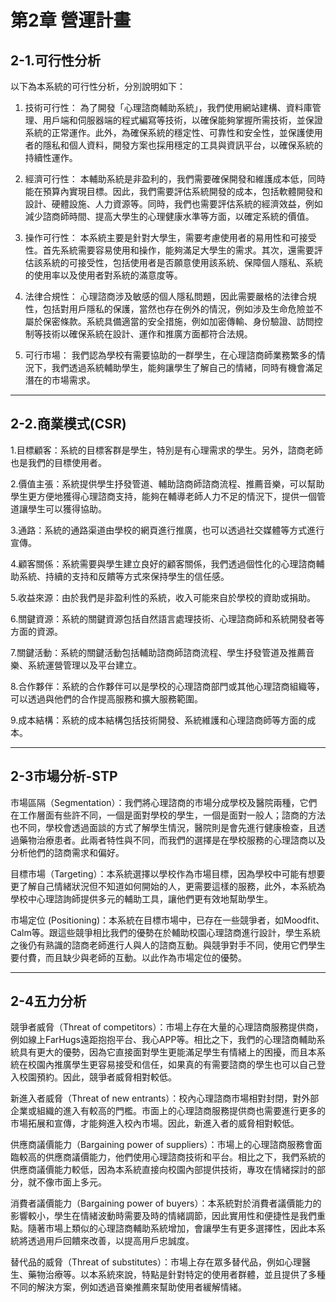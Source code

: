 # 第2章 營運計畫
## 2-1.可行性分析

以下為本系統的可行性分析，分別說明如下：

1. 技術可行性：
為了開發「心理諮商輔助系統」，我們使用網站建構、資料庫管理、用戶端和伺服器端的程式編寫等技術，以確保能夠掌握所需技術，並保證系統的正常運作。此外，為確保系統的穩定性、可靠性和安全性，並保護使用者的隱私和個人資料，開發方案也採用穩定的工具與資訊平台，以確保系統的持續性運作。

2. 經濟可行性：
本輔助系統是非盈利的，我們需要確保開發和維護成本低，同時能在預算內實現目標。因此，我們需要評估系統開發的成本，包括軟體開發和設計、硬體設施、人力資源等。同時，我們也需要評估系統的經濟效益，例如減少諮商師時間、提高大學生的心理健康水準等方面，以確定系統的價值。

3. 操作可行性：
本系統主要是針對大學生，需要考慮使用者的易用性和可接受性。首先系統需要容易使用和操作，能夠滿足大學生的需求。其次，還需要評估該系統的可接受性，包括使用者是否願意使用該系統、保障個人隱私、系統的使用率以及使用者對系統的滿意度等。

4. 法律合規性：
心理諮商涉及敏感的個人隱私問題，因此需要嚴格的法律合規性，包括對用戶隱私的保護，當然也存在例外的情況，例如涉及生命危險並不屬於保密條款。系統具備適當的安全措施，例如加密傳輸、身份驗證、訪問控制等技術以確保系統在設計、運作和推廣方面都符合法規。

5. 可行市場：
我們認為學校有需要協助的一群學生，在心理諮商師業務繁多的情況下，我們透過系統輔助學生，能夠讓學生了解自己的情緒，同時有機會滿足潛在的市場需求。



---

## 2-2.商業模式(CSR)

1.目標顧客：系統的目標客群是學生，特別是有心理需求的學生。另外，諮商老師也是我們的目標使用者。

2.價值主張：系統提供學生抒發管道、輔助諮商師諮商流程、推薦音樂，可以幫助學生更方便地獲得心理諮商支持，能夠在輔導老師人力不足的情況下，提供一個管道讓學生可以獲得協助。

3.通路：系統的通路渠道由學校的網頁進行推廣，也可以透過社交媒體等方式進行宣傳。

4.顧客關係：系統需要與學生建立良好的顧客關係，我們透過個性化的心理諮商輔助系統、持續的支持和反饋等方式來保持學生的信任感。

5.收益來源：由於我們是非盈利性的系統，收入可能來自於學校的資助或捐助。

6.關鍵資源：系統的關鍵資源包括自然語言處理技術、心理諮商師和系統開發者等方面的資源。

7.關鍵活動：系統的關鍵活動包括輔助諮商師諮商流程、學生抒發管道及推薦音樂、系統運營管理以及平台建立。

8.合作夥伴：系統的合作夥伴可以是學校的心理諮商部門或其他心理諮商組織等，可以透過與他們的合作提高服務和擴大服務範圍。

9.成本結構：系統的成本結構包括技術開發、系統維護和心理諮商師等方面的成本。

---

## 2-3市場分析-STP
市場區隔（Segmentation）：我們將心理諮商的市場分成學校及醫院兩種，它們在工作層面有些許不同，一個是面對學校的學生，一個是面對一般人；諮商的方法也不同，學校會透過面談的方式了解學生情況，醫院則是會先進行健康檢查，且透過藥物治療患者。此兩者特性與不同，而我們的選擇是在學校服務的心理諮商以及分析他們的諮商需求和偏好。

目標市場（Targeting）：本系統選擇以學校作為市場目標，因為學校中可能有想要更了解自己情緒狀況但不知道如何開始的人，更需要這樣的服務，此外，本系統為學校中心理諮詢師提供多元的輔助工具，讓他們更有效地幫助學生。

市場定位 (Positioning)：本系統在目標市場中，已存在一些競爭者，如Moodfit、Calm等。跟這些競爭相比我們的優勢在於輔助校園心理諮商進行設計，學生系統之後仍有熟識的諮商老師進行人與人的諮商互動。與競爭對手不同，使用它們學生要付費，而且缺少與老師的互動。以此作為市場定位的優勢。

---

## 2-4五力分析
競爭者威脅（Threat of competitors）：市場上存在大量的心理諮商服務提供商，例如線上FarHugs遠距抱抱平台、我心APP等。相比之下，我們的心理諮商輔助系統具有更大的優勢，因為它直接面對學生更能滿足學生有情緒上的困擾，而且本系統在校園內推廣學生更容易接受和信任，如果真的有需要諮商的學生也可以自己登入校園預約。因此，競爭者威脅相對較低。

新進入者威脅（Threat of new entrants）：校內心理諮商市場相對封閉，對外部企業或組織的進入有較高的門檻。市面上的心理諮商服務提供商也需要進行更多的市場拓展和宣傳，才能夠進入校內市場。因此，新進入者的威脅相對較低。 

供應商議價能力（Bargaining power of suppliers）：市場上的心理諮商服務會面臨較高的供應商議價能力，他們使用心理諮商技術和平台。相比之下，我們系統的供應商議價能力較低，因為本系統直接向校園內部提供技術，專攻在情緒探討的部分，就不像市面上多元。

消費者議價能力（Bargaining power of buyers）：本系統對於消費者議價能力的影響較小，學生在情緒波動時需要及時的情緒調節，因此實用性和便捷性是我們重點。隨著市場上類似的心理諮商輔助系統增加，會讓學生有更多選擇性，因此本系統將透過用戶回饋來改善，以提高用戶忠誠度。 

替代品的威脅（Threat of substitutes）：市場上存在眾多替代品，例如心理醫生、藥物治療等。以本系統來說，特點是針對特定的使用者群體，並且提供了多種不同的解決方案，例如透過音樂推薦來幫助使用者緩解情緒。

